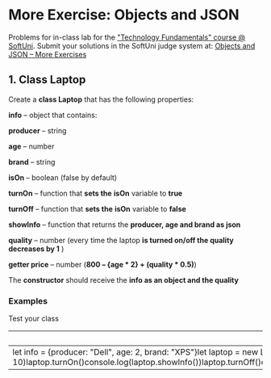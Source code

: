 # More Exercise: Objects and JSON

Problems for in-class lab for the [&quot;Technology Fundamentals&quot; course @ SoftUni](https://softuni.bg/trainings/2056/technology-fundamental-september-2018#lesson-9616).
 Submit your solutions in the SoftUni judge system at: [Objects and JSON – More Exercises](https://judge.softuni.bg/Contests/1318/Objects-and-JSON-More-Exercises)

## 1. Class Laptop

Create a **class Laptop** that has the following properties:

**info** – object that contains:

**producer** – string

**age** – number

**brand** – string

**isOn** – boolean (false by default)

**turnOn** – function that **sets the**  **isOn** variable to **true**

**turnOff** – function that **sets the**  **isOn** variable to **false**

**showInfo** – function that returns the **producer, age and brand as json**

**quality** – number (every time the laptop **is turned on/off the quality decreases by 1** )

**getter price** – number (**800 – {age \* 2} + (quality \* 0.5)**)

The **constructor** should receive the **info as an object and the quality**

### Examples

Test your class

| **Input** | **Output** |
| --- | --- |
| let info = {producer: &quot;Dell&quot;, age: 2, brand: &quot;XPS&quot;}let laptop = new Laptop(info, 10)laptop.turnOn()console.log(laptop.showInfo())laptop.turnOff()console.log(laptop.quality)laptop.turnOn()console.log(laptop.isOn)console.log(laptop.price) | {&quot;producer&quot;:&quot;Dell&quot;,&quot;age&quot;:2,&quot;brand&quot;:&quot;XPS&quot;}8true799.5 |

